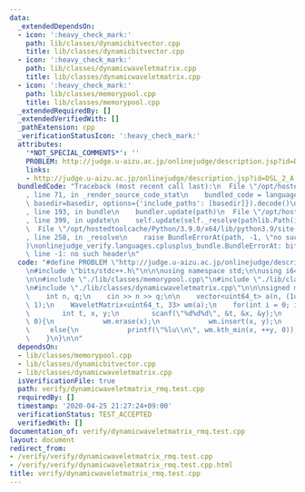 ```yaml
---
data:
  _extendedDependsOn:
  - icon: ':heavy_check_mark:'
    path: lib/classes/dynamicbitvector.cpp
    title: lib/classes/dynamicbitvector.cpp
  - icon: ':heavy_check_mark:'
    path: lib/classes/dynamicwaveletmatrix.cpp
    title: lib/classes/dynamicwaveletmatrix.cpp
  - icon: ':heavy_check_mark:'
    path: lib/classes/memorypool.cpp
    title: lib/classes/memorypool.cpp
  _extendedRequiredBy: []
  _extendedVerifiedWith: []
  _pathExtension: cpp
  _verificationStatusIcon: ':heavy_check_mark:'
  attributes:
    '*NOT_SPECIAL_COMMENTS*': ''
    PROBLEM: http://judge.u-aizu.ac.jp/onlinejudge/description.jsp?id=DSL_2_A
    links:
    - http://judge.u-aizu.ac.jp/onlinejudge/description.jsp?id=DSL_2_A
  bundledCode: "Traceback (most recent call last):\n  File \"/opt/hostedtoolcache/Python/3.9.0/x64/lib/python3.9/site-packages/onlinejudge_verify/documentation/build.py\"\
    , line 71, in _render_source_code_stat\n    bundled_code = language.bundle(stat.path,\
    \ basedir=basedir, options={'include_paths': [basedir]}).decode()\n  File \"/opt/hostedtoolcache/Python/3.9.0/x64/lib/python3.9/site-packages/onlinejudge_verify/languages/cplusplus.py\"\
    , line 193, in bundle\n    bundler.update(path)\n  File \"/opt/hostedtoolcache/Python/3.9.0/x64/lib/python3.9/site-packages/onlinejudge_verify/languages/cplusplus_bundle.py\"\
    , line 399, in update\n    self.update(self._resolve(pathlib.Path(included), included_from=path))\n\
    \  File \"/opt/hostedtoolcache/Python/3.9.0/x64/lib/python3.9/site-packages/onlinejudge_verify/languages/cplusplus_bundle.py\"\
    , line 258, in _resolve\n    raise BundleErrorAt(path, -1, \"no such header\"\
    )\nonlinejudge_verify.languages.cplusplus_bundle.BundleErrorAt: bits/stdc++.h:\
    \ line -1: no such header\n"
  code: "#define PROBLEM \"http://judge.u-aizu.ac.jp/onlinejudge/description.jsp?id=DSL_2_A\"\
    \n#include \"bits/stdc++.h\"\n\n\nusing namespace std;\n\nusing i64 = long long;\n\
    \n\n#include \"./lib/classes/memorypool.cpp\"\n#include \"./lib/classes/dynamicbitvector.cpp\"\
    \n#include \"./lib/classes/dynamicwaveletmatrix.cpp\"\n\n\nsigned main(){\n\n\
    \    int n, q;\n    cin >> n >> q;\n\n    vector<uint64_t> a(n, (1uLL << 31) -\
    \ 1);\n    WaveletMatrix<uint64_t, 33> wm(a);\n    for(int i = 0; i < q; ++i){\n\
    \        int t, x, y;\n        scanf(\"%d%d%d\", &t, &x, &y);\n        if(t ==\
    \ 0){\n            wm.erase(x);\n            wm.insert(x, y);\n        }\n   \
    \     else{\n            printf(\"%lu\\n\", wm.kth_min(x, ++y, 0));\n        }\n\
    \    }\n}\n\n"
  dependsOn:
  - lib/classes/memorypool.cpp
  - lib/classes/dynamicbitvector.cpp
  - lib/classes/dynamicwaveletmatrix.cpp
  isVerificationFile: true
  path: verify/dynamicwaveletmatrix_rmq.test.cpp
  requiredBy: []
  timestamp: '2020-04-25 21:27:24+09:00'
  verificationStatus: TEST_ACCEPTED
  verifiedWith: []
documentation_of: verify/dynamicwaveletmatrix_rmq.test.cpp
layout: document
redirect_from:
- /verify/verify/dynamicwaveletmatrix_rmq.test.cpp
- /verify/verify/dynamicwaveletmatrix_rmq.test.cpp.html
title: verify/dynamicwaveletmatrix_rmq.test.cpp
---
```


